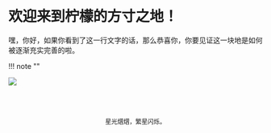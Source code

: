 # 欢迎来到柠檬的方寸之地！

嘿，你好，如果你看到了这一行文字的话，那么恭喜你，你要见证这一块地是如何被逐渐充实完善的啦。

!!! note ""

   ![](https://apostle-lemon-1304725406.cos.ap-beijing.myqcloud.com/202305121423001.png)  
    <br><br>
    <div align="center" style="font-size:12px">  
        星光熠熠，繁星闪烁。  
    </div>  
    <br>
